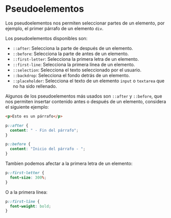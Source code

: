 # Pseudoelementos

Los pseudoelementos nos permiten seleccionar partes de un elemento, por ejemplo, el primer párrafo de un elemento `div`.

Los pseudoelementos disponibles son:

- `::after`: Selecciona la parte de después de un elemento.
- `::before`: Selecciona la parte de antes de un elemento.
- `::first-letter`: Selecciona la primera letra de un elemento.
- `::first-line`: Selecciona la primera línea de un elemento.
- `::selection`: Selecciona el texto seleccionado por el usuario.
- `::backdrop`: Selecciona el fondo detrás de un elemento.
- `::placeholder`: Selecciona el texto de un elemento `input` o `textarea` que no ha sido rellenado.

Algunos de los pseudoelementos más usados son `::after` y `::before`, que nos permiten insertar contenido antes o después de un elemento, considera el siguiente ejemplo:

```html
<p>Esto es un párrafo</p>
```

```css
p::after {
  content: " - Fin del párrafo";
}

p::before {
  content: "Inicio del párrafo - ";
}
```

Tambien podemos afectar a la primera letra de un elemento:

```css
p::first-letter {
  font-size: 300%;
}
```

O a la primera línea:

```css
p::first-line {
  font-weight: bold;
}
```
